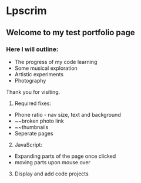 # Lpscrim

## Welcome to my test portfolio page

### Here I will outline:
  
  + The progress of my code learning
  + Some musical exploration
  + Artistic experiments
  + Photography

Thank you for visiting.

1. Required fixes:
  + Phone ratio - nav size, text and background
  + ~~broken photo link
  + ~~thumbnails
  + Seperate pages

2. JavaScript:
  + Expanding parts of the page once clicked
  + moving parts upon mouse over
  
3. Display and add code projects
